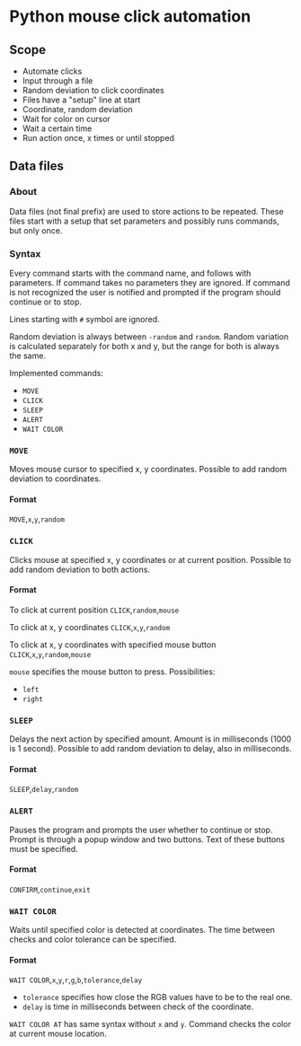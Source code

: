 # Python mouse click automation

## Scope

 - Automate clicks
 - Input through a file
 - Random deviation to click coordinates
 - Files have a "setup" line at start
 - Coordinate, random deviation
 - Wait for color on cursor
 - Wait a certain time
 - Run action once, x times or until stopped

## Data files

### About

Data files (not final prefix) are used to store actions to be repeated.
These files start with a setup that set parameters and possibly runs commands, but only once.

### Syntax
Every command starts with the command name, and follows with parameters.
If command takes no parameters they are ignored. If command is not recognized the user is notified
and prompted if the program should continue or to stop.

Lines starting with `#` symbol are ignored.

Random deviation is always between `-random` and `random`. Random variation is calculated 
separately for both x and y, but the range for both is always the same.

Implemented commands:
 - `MOVE`
 - `CLICK`
 - `SLEEP`
 - `ALERT`
 - `WAIT COLOR`

### `MOVE`
Moves mouse cursor to specified x, y coordinates. Possible to add random deviation
to coordinates.

#### Format
`MOVE`,`x`,`y`,`random`

### `CLICK`
Clicks mouse at specified x, y coordinates or at current position. Possible to add
random deviation to both actions.

#### Format
To click at current position
`CLICK`,`random`,`mouse`

To click at x, y coordinates
`CLICK`,`x`,`y`,`random`

To click at x, y coordinates with specified mouse button
`CLICK`,`x`,`y`,`random`,`mouse`

`mouse` specifies the mouse button to press. Possibilities:
 - `left`
 - `right`

### `SLEEP`
Delays the next action by specified amount. Amount is in milliseconds (1000 is 1 second). 
Possible to add random deviation to delay, also in milliseconds.

#### Format
`SLEEP`,`delay`,`random`

### `ALERT`
Pauses the program and prompts the user whether to continue or stop. 
Prompt is through a popup window and two buttons. Text of these buttons must be specified.

#### Format
`CONFIRM`,`continue`,`exit`

### `WAIT COLOR`
Waits until specified color is detected at coordinates. The time between checks 
and color tolerance can be specified. 

#### Format
`WAIT COLOR`,`x`,`y`,`r`,`g`,`b`,`tolerance`,`delay`

- `tolerance` specifies how close the RGB values have to be to the real one.
- `delay` is time in milliseconds between check of the coordinate.

`WAIT COLOR AT` has same syntax without `x` and `y`. 
Command checks the color at current mouse location.
